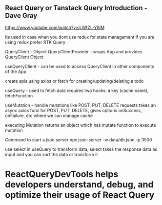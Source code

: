 ## React Query or Tanstack Query Introduction - Dave Gray
https://www.youtube.com/watch?v=lLWfZL-Y8lM

Its used in case when you dont use redux for state management
if you are using redux prefer RTK Query

QueryClient - Object
QueryClientProvider - wraps App and provides QueryClient Object

useQueryClient - can be used to access QueryClient in other components of the App

create apis using axios or fetch for creating/updating/deleting a todo

useQuery - used to fetch data requires two hooks: a key (cache name), fetchFunction

useMutation - handle mutations like POST, PUT, DELETE requests
takes an async axios func for POST, PUT, DELETE, gives options onSuccess, onFailure, etc where we can manage cache

executing Mutation
returns an object which has mutate function to execute mutation

Command to start a json server
npx json-server -w data/db.json -p 3500

use select in useQuery to transform data, 
select takes the response data as input and you can sort the data or transform it





# ReactQueryDevTools helps developers understand, debug, and optimize their usage of React Query
